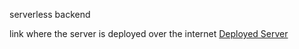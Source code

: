 serverless backend

link where the server is deployed over the internet
[Deployed Server](https://my-app.shivamftp65.workers.dev)